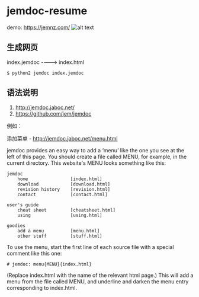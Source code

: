 # jemdoc-resume

demo: https://jemnz.com/
![alt text](demo.jpg "title")

## 生成网页
index.jemdoc ----> index.html
```
$ python2 jemdoc index.jemdoc
```

## 语法说明
1. http://jemdoc.jaboc.net/
2. https://github.com/jem/jemdoc

例如：

添加菜单 - http://jemdoc.jaboc.net/menu.html

jemdoc provides an easy way to add a ‘menu’ like the one you see at the left of this page. You should create a file called MENU, for example, in the current directory. This website's MENU looks something like this:
```
jemdoc
    home                [index.html]
    download            [download.html]
    revision history    [revision.html]
    contact             [contact.html]

user's guide
    cheat sheet         [cheatsheet.html]
    using               [using.html]

goodies
    add a menu          [menu.html]
    other stuff         [stuff.html]
```
To use the menu, start the first line of each source file with a special comment like this one:
```
# jemdoc: menu{MENU}{index.html}
```
(Replace index.html with the name of the relevant html page.) This will add a menu from the file called MENU, and underline and darken the menu entry corresponding to index.html.
